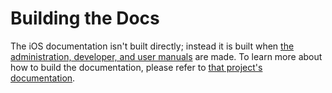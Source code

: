 # Building the Docs

The iOS documentation isn't built directly; instead it is built when [the administration, developer, and user manuals](https://github.com/owncloud/docs/) are made.
To learn more about how to build the documentation, please refer to [that project's documentation](https://github.com/owncloud/docs/blob/master/docs/build-the-docs.md).
